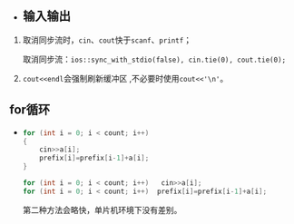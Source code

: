 - ## 输入输出


1. 取消同步流时，`cin`、`cout`快于`scanf`、`printf`；

   取消同步流：`ios::sync_with_stdio(false), cin.tie(0), cout.tie(0);`

2. `cout<<endl`会强制刷新缓冲区 ,不必要时使用`cout<<'\n'`。

## for循环

- ```c++
  for (int i = 0; i < count; i++)
  {
      cin>>a[i];
      prefix[i]=prefix[i-1]+a[i];
  }
  ```
  ```c++
  for (int i = 0; i < count; i++)   cin>>a[i];
  for (int i = 0; i < count; i++)  prefix[i]=prefix[i-1]+a[i];
  ```
  
  第二种方法会略快，单片机环境下没有差别。
